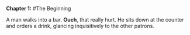 **Chapter 1:**
#The Beginning

A man walks into a bar. 
**Ouch**, that really hurt. 
He sits down at the counter and orders a drink, glancing inquisitively to the other patrons.